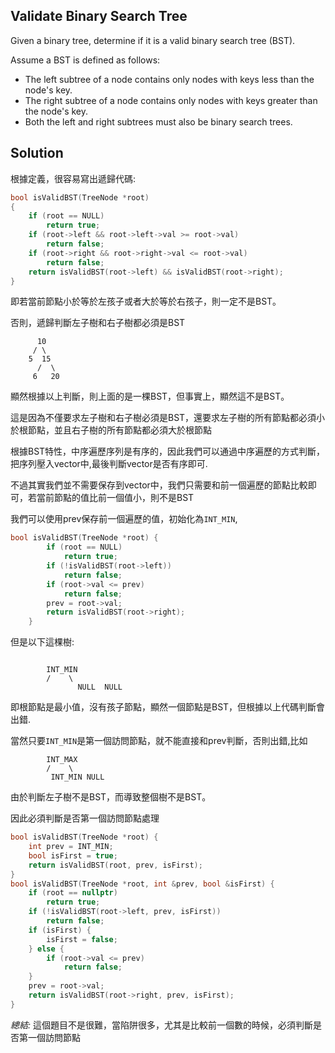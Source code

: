 ## Validate Binary Search Tree

Given a binary tree, determine if it is a valid binary search tree (BST).

Assume a BST is defined as follows:

* The left subtree of a node contains only nodes with keys less than the node's key.
* The right subtree of a node contains only nodes with keys greater than the node's key.
* Both the left and right subtrees must also be binary search trees.

## Solution

根據定義，很容易寫出遞歸代碼:
```cpp
bool isValidBST(TreeNode *root)
{
	if (root == NULL)
		return true;
	if (root->left && root->left->val >= root->val)
		return false;
	if (root->right && root->right->val <= root->val)
		return false;
	return isValidBST(root->left) && isValidBST(root->right);
}
```
即若當前節點小於等於左孩子或者大於等於右孩子，則一定不是BST。


否則，遞歸判斷左子樹和右子樹都必須是BST

```
      10
     / \
    5  15
      /  \
     6   20
```

顯然根據以上判斷，則上面的是一棵BST，但事實上，顯然這不是BST。

這是因為不僅要求左子樹和右子樹必須是BST，還要求左子樹的所有節點都必須小於根節點，並且右子樹的所有節點都必須大於根節點

根據BST特性，中序遍歷序列是有序的，因此我們可以通過中序遍歷的方式判斷，把序列壓入vector中,最後判斷vector是否有序即可.

不過其實我們並不需要保存到vector中，我們只需要和前一個遍歷的節點比較即可，若當前節點的值比前一個值小，則不是BST

我們可以使用prev保存前一個遍歷的值，初始化為`INT_MIN`, 
```cpp
bool isValidBST(TreeNode *root) {
		if (root == NULL)
			return true;
		if (!isValidBST(root->left))
			return false;
		if (root->val <= prev)
			return false;
		prev = root->val;
		return isValidBST(root->right);
	}
```
但是以下這棵樹:
```

		INT_MIN
		/    \
               NULL  NULL
```
即根節點是最小值，沒有孩子節點，顯然一個節點是BST，但根據以上代碼判斷會出錯.

當然只要`INT_MIN`是第一個訪問節點，就不能直接和prev判斷，否則出錯,比如
```
		INT_MAX
		/    \
	     INT_MIN NULL
```
由於判斷左子樹不是BST，而導致整個樹不是BST。

因此必須判斷是否第一個訪問節點處理
```cpp
bool isValidBST(TreeNode *root) {
	int prev = INT_MIN;
	bool isFirst = true;
	return isValidBST(root, prev, isFirst);
}
bool isValidBST(TreeNode *root, int &prev, bool &isFirst) {
	if (root == nullptr)
		return true;
	if (!isValidBST(root->left, prev, isFirst))
		return false;
	if (isFirst) {
		isFirst = false;
	} else {
		if (root->val <= prev)
			return false;
	}
	prev = root->val;
	return isValidBST(root->right, prev, isFirst);
}
```

*總結:* 這個題目不是很難，當陷阱很多，尤其是比較前一個數的時候，必須判斷是否第一個訪問節點
